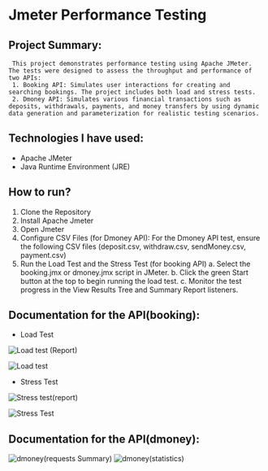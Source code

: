 # Jmeter Performance Testing

## Project Summary: 
     This project demonstrates performance testing using Apache JMeter. The tests were designed to assess the throughput and performance of two APIs:
     1.	Booking API: Simulates user interactions for creating and searching bookings. The project includes both load and stress tests.
     2.	Dmoney API: Simulates various financial transactions such as deposits, withdrawals, payments, and money transfers by using dynamic data generation and parameterization for realistic testing scenarios.


## Technologies I have used:

- Apache JMeter
- Java Runtime Environment (JRE)



## How to run?

1.	Clone the Repository
2.	Install Apache Jmeter
3.	Open Jmeter
4.	Configure CSV Files (for Dmoney API): For the Dmoney API test, ensure the following CSV files (deposit.csv, withdraw.csv, sendMoney.csv, payment.csv)
5.	Run the Load Test and the Stress Test (for booking API)
   a. Select the booking.jmx or dmoney.jmx script in JMeter.
   b. Click the green Start button at the top to begin running the load test.
   c. Monitor the test progress in the View Results Tree and Summary Report listeners.


## Documentation for the API(booking):
-	Load Test

  ![Load test (Report)](https://github.com/user-attachments/assets/962f6dcf-a89a-42b2-a652-4f004859b483)
  
![Load test](https://github.com/user-attachments/assets/f9b033ed-5d7c-4f45-8a14-ef2f25d9da33)


 

 -	Stress Test

   ![Stress test(report)](https://github.com/user-attachments/assets/b86f0771-31bc-4cfd-ac3d-395176ab046f)

   ![Stress Test](https://github.com/user-attachments/assets/b3a17ac4-2703-4746-ae70-11c8dd0af933)




## Documentation for the API(dmoney):

![dmoney(requests Summary)](https://github.com/user-attachments/assets/79cdf509-7c98-4b22-a768-4250bb26bf90)
![dmoney(statistics)](https://github.com/user-attachments/assets/4ba3c60a-a584-4a48-8ee5-d674539f6aad)




